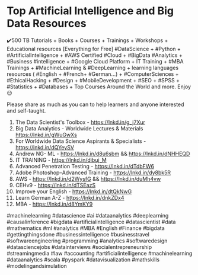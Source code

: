 # Top Artificial Intelligence and Big Data Resources

✔️⁩500 TB Tutorials + Books + Courses + Trainings + Workshops + Educational resources [Everything for Free] #DataScience + #Python + #ArtificialIntelligence + #AWS Certified #Cloud + #BigData #Analytics + #Business #intelligence + #Google Cloud Platform + IT Training + #MBA Trainings + #MachineLearning &amp; #DeepLearning + learning languages resources ( #English + #French+ #German...) + #ComputerSciences + #EthicalHacking + #Design + #MobileDevelopment + #SEO + #SPSS + #Statistics + #Databases + Top Courses Around the World and more. Enjoy 😉


Please share as much as you can to help learners and anyone interested and self-taught.

1. The Data Scientist's Toolbox - https://lnkd.in/g_j7Xur
2. Big Data Analytics - Worldwide Lectures & Materials https://lnkd.in/gWuGwXs
3. For Worldwide Data Science Aspirants & Specialists - https://lnkd.in/dQYeySV
4. Andrew NG- ML - https://lnkd.in/d8u6sbm && https://lnkd.in/dNHHEQD
5. IT TRAINING - https://lnkd.in/dibuj_M
6. Advanced Penetration Testing - https://lnkd.in/dTdbFW6
7. Adobe Photoshop–Advanced Training - https://lnkd.in/dy8bk5R
8. AWS - https://lnkd.in/d2WysfG && https://lnkd.in/duMh4vw
9. CEHv9 - https://lnkd.in/dTSEazS
10. Improve your English - https://lnkd.in/dtQkNwG
11. Learn German A-Z - https://lnkd.in/dnkZDx4
12. MBA - https://lnkd.in/d8YmKY9

#machinelearning #datascience #ai #dataanalytics #deeplearning #causalinference #bigdata #artificialintelligence #datascientist #data #mathematics #ml #analytics #MBA #English #Finance #bigdata #gettingthingsdone #businessintelligence #businesstravel #softwareengineering #programming #analytics #softwaredesign #datasciencejobs #datainterviews #socialentrepreneurship #streamingmedia #law #accounting #artificialintelligence #machinelearning #dataanalytics #scala #pyspark #datavisualization #mathskills #modelingandsimulation
